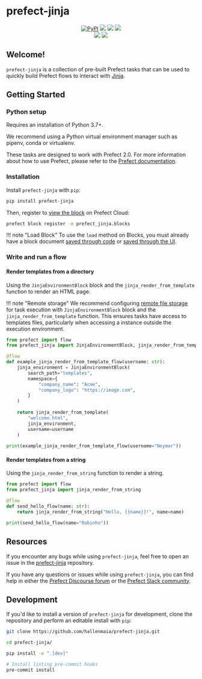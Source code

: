 # prefect-jinja

<p align="center">
    <a href="https://pypi.python.org/pypi/prefect-jinja/" alt="PyPI version">
        <img alt="PyPI" src="https://img.shields.io/pypi/v/prefect-jinja?color=0052FF&labelColor=090422"></a>
    <a href="https://github.com/hallenmaia/prefect-jinja/" alt="Stars">
        <img src="https://img.shields.io/github/stars/hallenmaia/prefect-jinja?color=0052FF&labelColor=090422" /></a>
    <a href="https://pepy.tech/badge/prefect-jinja/" alt="Downloads">
        <img src="https://img.shields.io/pypi/dm/prefect-jinja?color=0052FF&labelColor=090422" /></a>
    <a href="https://github.com/hallenmaia/prefect-jinja/pulse" alt="Activity">
        <img src="https://img.shields.io/github/commit-activity/m/hallenmaia/prefect-jinja?color=0052FF&labelColor=090422" /></a>
    <br>
    <a href="https://prefect-jinja-community.slack.com" alt="Slack">
        <img src="https://img.shields.io/badge/slack-join_community-red.svg?color=0052FF&labelColor=090422&logo=slack" /></a>
    <a href="https://discourse.prefect-jinja.io/" alt="Discourse">
        <img src="https://img.shields.io/badge/discourse-browse_forum-red.svg?color=0052FF&labelColor=090422&logo=discourse" /></a>
</p>

## Welcome!

`prefect-jinja` is a collection of pre-built Prefect tasks that can be used to quickly build Prefect flows to interact 
with [Jinja](https://jinja.palletsprojects.com).

## Getting Started

### Python setup

Requires an installation of Python 3.7+.

We recommend using a Python virtual environment manager such as pipenv, conda or virtualenv.

These tasks are designed to work with Prefect 2.0. For more information about how to use Prefect, please refer to the 
[Prefect documentation](https://docs.prefect.io/).

### Installation

Install `prefect-jinja` with `pip`:

```bash
pip install prefect-jinja
```

Then, register to [view the block](https://docs.prefect.io/ui/blocks/) on Prefect Cloud:

```bash
prefect block register -m prefect_jinja.blocks
```

!!! note "Load Block"
    To use the `load` method on Blocks, you must already have a block document 
    [saved through code](https://orion-docs.prefect.io/concepts/blocks/#saving-blocks) or 
    [saved through the UI](https://orion-docs.prefect.io/ui/blocks/).

### Write and run a flow

#### Render templates from a directory

Using the `JinjaEnvironmentBlock` block and the `jinja_render_from_template` function to render an HTML page.

!!! note "Remote storage"
    We recommend configuring [remote file storage](https://docs.prefect.io/concepts/storage/) for task execution with 
    `JinjaEnvironmentBlock` block and the `jinja_render_from_template` function. This ensures tasks have access to 
    templates files, particularly when accessing a instance outside the execution environment.

```python
from prefect import flow
from prefect_jinja import JinjaEnvironmentBlock, jinja_render_from_template

@flow
def example_jinja_render_from_template_flow(username: str):
    jinja_environment = JinjaEnvironmentBlock(
        search_path="templates", 
        namespace={
            "company_name": "Acme",
            "company_logo": "https://image.com",
        }
    )
    
    return jinja_render_from_template(
        "welcome.html", 
        jinja_environment, 
        username=username
    )
    
print(example_jinja_render_from_template_flow(username="Neymar"))
```

#### Render templates from a string

Using the `jinja_render_from_string` function to render a string.

```python
from prefect import flow
from prefect_jinja import jinja_render_from_string

@flow
def send_hello_flow(name: str):
    return jinja_render_from_string("Hello, {{name}}!", name=name)    

print(send_hello_flow(name="Robinho"))
```

## Resources

If you encounter any bugs while using `prefect-jinja`, feel free to open an issue in the 
[prefect-jinja](https://github.com/hallenmaia/prefect-jinja) repository.

If you have any questions or issues while using `prefect-jinja`, you can find help in either the 
[Prefect Discourse forum](https://discourse.prefect.io/) or the [Prefect Slack community](https://prefect.io/slack).

## Development

If you'd like to install a version of `prefect-jinja` for development, clone the repository and perform an editable 
install with `pip`:

```bash
git clone https://github.com/hallenmaia/prefect-jinja.git

cd prefect-jinja/

pip install -e ".[dev]"

# Install linting pre-commit hooks
pre-commit install
```
